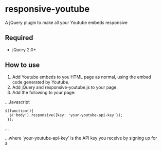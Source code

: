 # responsive-youtube
A jQuery plugin to make all your Youtube embeds responsive

## Required
* jQuery 2.0+

## How to use
1. Add Youtube embeds to you HTML page as normal, using the embed code generated by Youtube.
2. Add jQuery and responsive-youtube.js to your page.
3. Add the following to your page:

...Javascript

    $(function(){
      $('body').responsive({key: 'your-youtube-api-key'});
     });

...

...where 'your-youtube-api-key' is the API key you receive by signing up for a 
